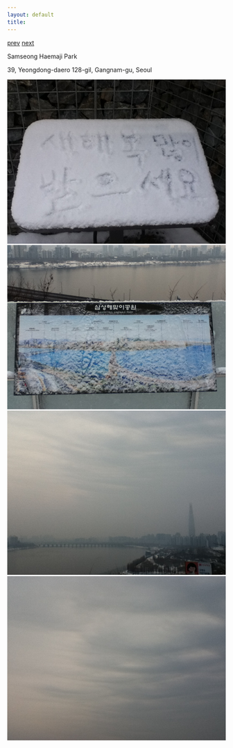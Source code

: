 ```yaml
---
layout: default
title: 
---
```


[prev](./january) [next](./march)

Samseong Haemaji Park

39, Yeongdong-daero 128-gil, Gangnam-gu, Seoul

<img src="./data/2502-01.jpeg" alt="">

<img src="./data/2502-02.jpeg" alt="">

<img src="./data/2502-03.jpeg" alt="">

<img src="./data/2502-04.jpeg" alt="">